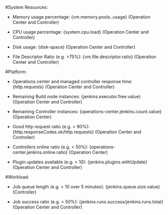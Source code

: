 #System Resources:

- Memory usage percentage: {vm.memory.pools..usage} (Operation Center and Controller)

- CPU usage percentage: {system.cpu.load} (Operation Center and Controller)

- Disk usage: {disk-space} (Operation Center and Controller)

- File Descriptor Ratio (e.g. >75%): {vm.file.descriptor.ratio} (Operation Center and Controller)

#Platform:

- Operations center and managed controller response time: {http.requests} (Operation Center and Controller)

- Remaining Build node instances: {jenkins.executor.free.value} (Operation Center and Controller)

- Remaining Controller instances: {operations-center.jenkins.count.value}  (Operation Center)

- Good http request ratio (e.g. < 90%): {http.responseCodes.ok/http.requests} (Operation Center and Controller)

- Controllers online ratio (e.g. < 50%): {operations-center.jenkins.online.ratio} (Operation Center)

- Plugin updates available (e.g. > 10): {jenkins.plugins.withUpdate} (Operation Center and Controller)

#Workload:

- Job queue length (e.g. > 10 over 5 minutes): {jenkins.queue.size.value} (Controller)

- Job success ratio (e.g. < 50%): {jenkins.runs.success/jenkins.runs.total} (Operation Center and Controller)


